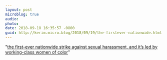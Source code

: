 ```yaml
---
layout: post
microblog: true
audio: 
photo: 
date: 2018-09-18 16:35:57 -0800
guid: http://kerim.micro.blog/2018/09/19/the-firstever-nationwide.html
---
```

"[the first-ever nationwide strike against sexual harassment, and it’s led by working-class women of color](https://www.thecut.com/2018/09/mcdonalds-sexual-harassment-strike-takes-place-in-10-cities.html)"
